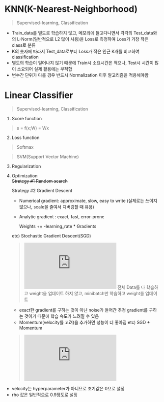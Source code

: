 # KNN(K-Nearest-Neighborhood)

> Supervised-learning, Classification

* Train_data를 별도로 학습하지 않고, 메모리에 들고다니면서 각각의 Test_data와의 L-Norm(일반적으로 L2 많이 사용)을 Loss로 측정하여 Loss가 가장 작은 class로 분류
* K의 숫자에 따라서 Test_data로부터 Loss가 작은 인근 K개를 비교하여 classification
* 별도의 학습이 일어나지 않기 때문에 Train시 소요시간은 적으나, Test시 시간이 많이 소요되어 실제 활용에는 부적합
* 변수간 단위가 다를 경우 반드시 Normalization 이후 알고리즘을 적용해야함

# Linear Classifier

> Supervised-learning, Classification

1. Score function
> s = f(x;W) = Wx

2. Loss function
> Softmax

> SVM(Support Vector Machine)

3. Regularization

4. Optimization  
  ~~Strategy #1 Random search~~  

    Strategy #2 Gradient Descent
      - Numerical gradient: approximate, slow, easy to write
        (실제로는 쓰이지 않으나, scale을 줄여서 디버깅할 때 유용)
      - Analytic gradient : exact, fast, error-prone
      
        Weights += -learning_rate * Gradients
  
      etc) Stochastic Gradient Descent(SGD)
      > ![equation](https://latex.codecogs.com/gif.latex?x_%7Bt&plus;1%7D%20%3D%20x_%7Bt%7D%20-%20%5Calpha%5Cbigtriangledown%20f%28x_%7Bt%7D%29)
      > 전체 Data를 다 학습하고 weight을 업데이트 하지 않고, minibatch만 학습하고 weight를 업데이트
      * exact한 gradient를 구하는 것이 아닌 noise가 들어간 추정 gradient를 구하는 것이기 때문에 학습 속도가 느려질 수 있음
      * Momentum(velocity를 고려)을 추가하면 성능이 더 좋아짐
	etc) SGD + Momentum
      > ![equation](https://latex.codecogs.com/gif.latex?%5C%5C%20v_%7Bt&plus;1%7D%20%3D%20%5Crho%20v_%7Bt%7D%20&plus;%20%5Cbigtriangledown%20f%28x_%7Bt%7D%29%20%5C%5C%20x_%7Bt&plus;1%7D%20%3D%20x_%7Bt%7D%20-%20%5Calpha%20v_%7Bt&plus;1%7D)
 * velocity는 hyperparameter가 아니므로 초기값은 0으로 설정
 * rho 값은 일반적으로 0.9정도로 설정
<!--stackedit_data:
eyJoaXN0b3J5IjpbLTUxODI0NTk0LC0xMDUxMzk2NzQ2LDEwOD
UzMDU5MDAsLTEzMzE2OTI5Niw1ODI0OTIyODQsNzU1ODc5ODAx
XX0=
-->